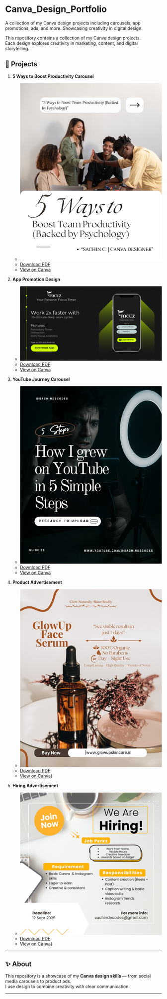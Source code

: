 # Canva_Design_Portfolio
A collection of my Canva design projects including carousels, app promotions, ads, and more. Showcasing creativity in digital design. 

This repository contains a collection of my Canva design projects.  
Each design explores creativity in marketing, content, and digital storytelling.  

## 📂 Projects  

1. **5 Ways to Boost Productivity Carousel**  
   - ![Productivity Carousel](productivity-carousel.png)
   - [Download PDF](productivity-carousel.pdf)   
   - [View on Canva](https://www.canva.com/design/DAGxJYzHzXQ/n0zxd1wdAhZhBMk3Vf3iWg/edit?utm_content=DAGxJYzHzXQ&utm_campaign=designshare&utm_medium=link2&utm_source=sharebutton)

2. **App Promotion Design**  
   - ![App Promotion](app-promotion.png)
   - [Download PDF](app-promotion.pdf)  
   - [View on Canva](https://www.canva.com/design/DAGxQORm3l8/zkJlsT2B7uzTjwzOPkoaew/edit?utm_content=DAGxQORm3l8&utm_campaign=designshare&utm_medium=link2&utm_source=sharebutton) 

3. **YouTube Journey Carousel**  
   - ![YouTube Journey](youtube-journey-carousel.png)
   - [Download PDF](youtube-journey-carousel.pdf)
   - [View on Canva](https://www.canva.com/design/DAGxLsNMJqw/0FzWCkqj6AYLDm7BvfqL2g/edit?utm_content=DAGxLsNMJqw&utm_campaign=designshare&utm_medium=link2&utm_source=sharebutton)  

4. **Product Advertisement**  
   - ![Product Ad](product-ad.png)
   - [Download PDF](product-ad.pdf)
   - [View on Canva](https://www.canva.com/design/DAGxPlbimrE/DVmzbkHuvi-THaV1iUtKFA/edit?utm_content=DAGxPlbimrE&utm_campaign=designshare&utm_medium=link2&utm_source=sharebutton))  

5. **Hiring Advertisement**  
   - ![Hiring Ad](hiring-ad.png)
   - [Download PDF](hiring-ad.pdf)
   - [View on Canva](https://www.canva.com/design/DAGxMXw-tOs/o8evkhWPMZemgl_ugxBDqg/edit?utm_content=DAGxMXw-tOs&utm_campaign=designshare&utm_medium=link2&utm_source=sharebutton))  

---

## ✨ About  
This repository is a showcase of my **Canva design skills** — from social media carousels to product ads.  
I use design to combine creativity with clear communication.  

---
